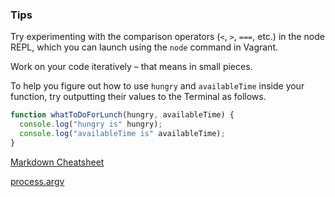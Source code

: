 ### Tips

Try experimenting with the comparison operators (`<`, `>`, `===`, etc.) in the node REPL, which you can launch using the `node` command in Vagrant.

Work on your code iteratively – that means in small pieces. 

To help you figure out how to use `hungry` and `availableTime` inside your function, try outputting their values to the Terminal as follows.

``` javascript
function whatToDoForLunch(hungry, availableTime) {
  console.log("hungry is" hungry);
  console.log("availableTime is" availableTime);
}
```

[Markdown Cheatsheet](https://github.com/adam-p/markdown-here/wiki/Markdown-Cheatsheet)

[process.argv](https://stackabuse.com/command-line-arguments-in-node-js/)
